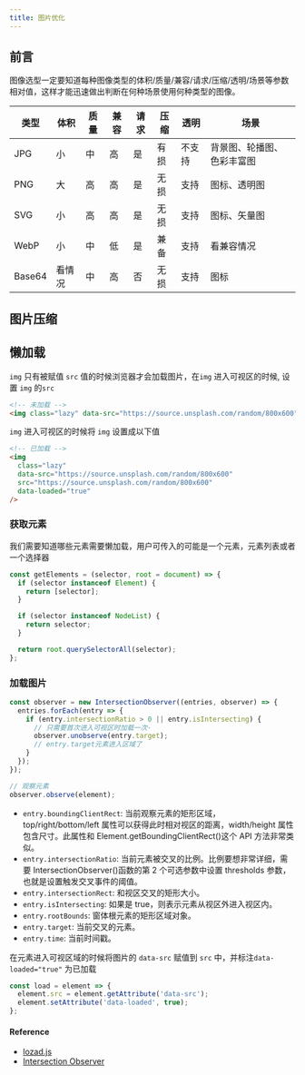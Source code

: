 ```yaml
---
title: 图片优化
---
```


## 前言

图像选型一定要知道每种图像类型的体积/质量/兼容/请求/压缩/透明/场景等参数相对值，这样才能迅速做出判断在何种场景使用何种类型的图像。

| 类型   | 体积   | 质量 | 兼容 | 请求 | 压缩 | 透明   | 场景                       |
| ------ | ------ | ---- | ---- | ---- | ---- | ------ | -------------------------- |
| JPG    | 小     | 中   | 高   | 是   | 有损 | 不支持 | 背景图、轮播图、色彩丰富图 |
| PNG    | 大     | 高   | 高   | 是   | 无损 | 支持   | 图标、透明图               |
| SVG    | 小     | 高   | 高   | 是   | 无损 | 支持   | 图标、矢量图               |
| WebP   | 小     | 中   | 低   | 是   | 兼备 | 支持   | 看兼容情况                 |
| Base64 | 看情况 | 中   | 高   | 否   | 无损 | 支持   | 图标                       |

## 图片压缩

## 懒加载

<!-- <code src='./demos/LazyImage.jsx' inline /> -->

`img` 只有被赋值 `src` 值的时候浏览器才会加载图片，在`img` 进入可视区的时候, 设置 `img` 的`src`

```html
<!-- 未加载 -->
<img class="lazy" data-src="https://source.unsplash.com/random/800x600" />
```

`img` 进入可视区的时候将 `img` 设置成以下值

```html
<!-- 已加载 -->
<img
  class="lazy"
  data-src="https://source.unsplash.com/random/800x600"
  src="https://source.unsplash.com/random/800x600"
  data-loaded="true"
/>
```

### 获取元素

我们需要知道哪些元素需要懒加载，用户可传入的可能是一个元素，元素列表或者一个选择器

```js
const getElements = (selector, root = document) => {
  if (selector instanceof Element) {
    return [selector];
  }

  if (selector instanceof NodeList) {
    return selector;
  }

  return root.querySelectorAll(selector);
};
```

### 加载图片

```js
const observer = new IntersectionObserver((entries, observer) => {
  entries.forEach(entry => {
    if (entry.intersectionRatio > 0 || entry.isIntersecting) {
      // 只需要首次进入可视区时加载一次·
      observer.unobserve(entry.target);
      // entry.target元素进入区域了
    }
  });
});

// 观察元素
observer.observe(element);
```

- `entry.boundingClientRect`: 当前观察元素的矩形区域，top/right/bottom/left 属性可以获得此时相对视区的距离，width/height 属性包含尺寸。此属性和 Element.getBoundingClientRect()这个 API 方法非常类似。
- `entry.intersectionRatio`: 当前元素被交叉的比例。比例要想非常详细，需要 IntersectionObserver()函数的第 2 个可选参数中设置 thresholds 参数，也就是设置触发交叉事件的阈值。
- `entry.intersectionRect`: 和视区交叉的矩形大小。
- `entry.isIntersecting`: 如果是 true，则表示元素从视区外进入视区内。
- `entry.rootBounds`: 窗体根元素的矩形区域对象。
- `entry.target`: 当前交叉的元素。
- `entry.time`: 当前时间戳。

在元素进入可视区域的时候将图片的 `data-src` 赋值到 `src` 中，并标注`data-loaded="true"` 为已加载

```js
const load = element => {
  element.src = element.getAttribute('data-src');
  element.setAttribute('data-loaded', true);
};
```

#### Reference

- [lozad.js](https://github.com/ApoorvSaxena/lozad.js)
- [Intersection Observer](https://mp.weixin.qq.com/s/fu6VqPfWn7mB7evopnDeLA)
